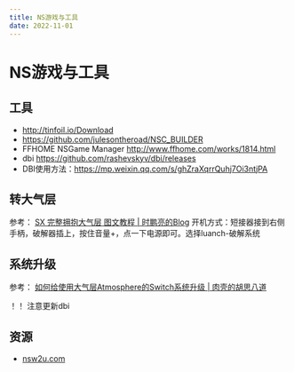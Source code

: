 ```yaml
---
title: NS游戏与工具
date: 2022-11-01
---
```


# NS游戏与工具

## 工具

- http://tinfoil.io/Download
- https://github.com/julesontheroad/NSC_BUILDER
- FFHOME NSGame Manager http://www.ffhome.com/works/1814.html
- dbi https://github.com/rashevskyv/dbi/releases
- DBI使用方法：https://mp.weixin.qq.com/s/ghZraXqrrQuhj7Oi3ntjPA

## 转大气层

参考： [SX 完整拥抱大气层 图文教程 | 时鹏亮的Blog](https://shipengliang.com/games/sx-%e5%ae%8c%e6%95%b4%e6%8b%a5%e6%8a%b1%e5%a4%a7%e6%b0%94%e5%b1%82-%e5%9b%be%e6%96%87%e6%95%99%e7%a8%8b.html)
开机方式：短接器接到右侧手柄，破解器插上，按住音量+，点一下电源即可。选择luanch-破解系统

## 系统升级

参考： [如何给使用大气层Atmosphere的Switch系统升级 | 肉壳的胡思八道](https://colinzhang.com/2021/06/how-to-update-switch-firmware-if-you-are-using-atmosphere/)

！！ 注意更新dbi

## 资源

- [nsw2u.com](https://nsw2u.com/)